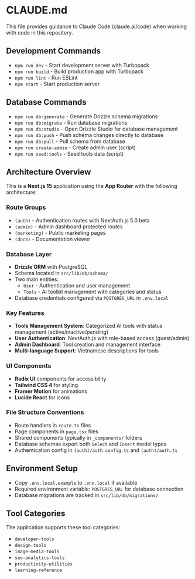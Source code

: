 # CLAUDE.md

This file provides guidance to Claude Code (claude.ai/code) when working with code in this repository.

## Development Commands

- `npm run dev` - Start development server with Turbopack
- `npm run build` - Build production app with Turbopack
- `npm run lint` - Run ESLint
- `npm start` - Start production server

## Database Commands

- `npm run db:generate` - Generate Drizzle schema migrations
- `npm run db:migrate` - Run database migrations
- `npm run db:studio` - Open Drizzle Studio for database management
- `npm run db:push` - Push schema changes directly to database
- `npm run db:pull` - Pull schema from database
- `npm run create-admin` - Create admin user (script)
- `npm run seed:tools` - Seed tools data (script)

## Architecture Overview

This is a **Next.js 15** application using the **App Router** with the following architecture:

### Route Groups
- `(auth)` - Authentication routes with NextAuth.js 5.0 beta
- `(admin)` - Admin dashboard protected routes
- `(marketing)` - Public marketing pages
- `(docs)` - Documentation viewer

### Database Layer
- **Drizzle ORM** with PostgreSQL
- Schema located in `src/lib/db/schema/`
- Two main entities:
  - `User` - Authentication and user management
  - `Tools` - AI toolkit management with categories and status
- Database credentials configured via `POSTGRES_URL` in `.env.local`

### Key Features
- **Tools Management System**: Categorized AI tools with status management (active/inactive/pending)
- **User Authentication**: NextAuth.js with role-based access (guest/admin)
- **Admin Dashboard**: Tool creation and management interface
- **Multi-language Support**: Vietnamese descriptions for tools

### UI Components
- **Radix UI** components for accessibility
- **Tailwind CSS 4** for styling
- **Framer Motion** for animations
- **Lucide React** for icons

### File Structure Conventions
- Route handlers in `route.ts` files
- Page components in `page.tsx` files
- Shared components typically in `_components/` folders
- Database schemas export both `Select` and `Insert` model types
- Authentication config in `(auth)/auth.config.ts` and `(auth)/auth.ts`

## Environment Setup
- Copy `.env.local.example` to `.env.local` if available
- Required environment variable: `POSTGRES_URL` for database connection
- Database migrations are tracked in `src/lib/db/migrations/`

## Tool Categories
The application supports these tool categories:
- `developer-tools`
- `design-tools` 
- `image-media-tools`
- `seo-analytics-tools`
- `productivity-utilities`
- `learning-reference`